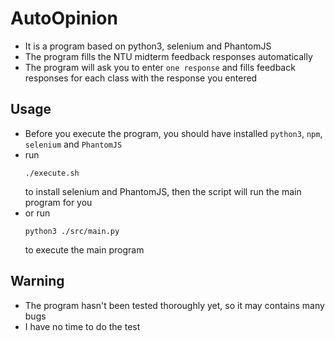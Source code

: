 # AutoOpinion
* It is a program based on python3, selenium and PhantomJS
* The program fills the NTU midterm feedback responses automatically
* The program will ask you to enter `one response` and fills feedback responses for each class with the response you entered
## Usage
* Before you execute the program, you should have installed `python3`, `npm`, `selenium` and `PhantomJS`
* run
  ```
  ./execute.sh
  ```
  to install selenium and PhantomJS, then the script will run the main program for you
* or run 
  ```
  python3 ./src/main.py
  ```
  to execute the main program
## Warning
* The program hasn't been tested thoroughly yet, so it may contains many bugs
* I have no time to do the test
